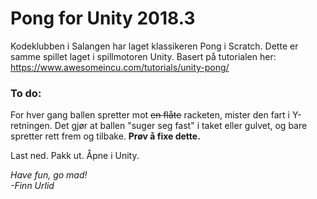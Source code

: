 # Pong for Unity 2018.3

Kodeklubben i Salangen har laget klassikeren Pong i Scratch. Dette er samme spillet laget i spillmotoren Unity. Basert på tutorialen her: https://www.awesomeincu.com/tutorials/unity-pong/


### To do:
For hver gang ballen spretter mot ~~en flåte~~ racketen, mister den fart i Y-retningen. Det gjør at ballen "suger seg fast" i taket eller gulvet, og bare spretter rett frem og tilbake. **Prøv å fixe dette.**


Last ned. Pakk ut. Åpne i Unity.

*Have fun, go mad!*\
*-Finn Urlid*